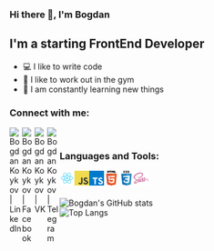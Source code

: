 ### Hi there 👋, I'm Bogdan

## I'm a starting FrontEnd Developer
- 💻 I like to write code
- 💪 I like to work out in the gym
- 🥅 I am constantly learning new things

### Connect with me:

[<img align="left" alt="BogdanKoykov | LinkedIn" width="22px" src="https://cdn.jsdelivr.net/npm/simple-icons@v3/icons/linkedin.svg" />](https://www.linkedin.com/in/bogdan-koykov-015716225/)
[<img align="left" alt="BogdanKoykov | Facebook" width="22px" src="https://cdn.jsdelivr.net/npm/simple-icons@3.13.0/icons/facebook.svg" />](https://www.facebook.com/bogdan.koykov.7)
[<img align="left" alt="BogdanKoykov | VK" width="22px" src="https://cdn.jsdelivr.net/npm/simple-icons@v3/icons/vk.svg" />](https://vk.com/bodzio1)
[<img align="left" alt="BogdanKoykov | Telegram" width="22px" src="https://cdn.jsdelivr.net/npm/simple-icons@3.13.0/icons/telegram.svg" />](https://t.me/Bliqu1)


<br />

### Languages and Tools:

<img align="left" alt="React" width="26px" src="https://raw.githubusercontent.com/github/explore/80688e429a7d4ef2fca1e82350fe8e3517d3494d/topics/react/react.png" />
<img align="left" alt="JavaScript" width="26px" src="https://raw.githubusercontent.com/github/explore/80688e429a7d4ef2fca1e82350fe8e3517d3494d/topics/javascript/javascript.png" />
<img align="left" alt="TypeScript" width="26px" src="https://raw.githubusercontent.com/github/explore/80688e429a7d4ef2fca1e82350fe8e3517d3494d/topics/typescript/typescript.png" />
<img align="left" alt="HTML5" width="26px" src="https://raw.githubusercontent.com/github/explore/80688e429a7d4ef2fca1e82350fe8e3517d3494d/topics/html/html.png" />
<img align="left" alt="CSS3" width="26px" src="https://raw.githubusercontent.com/github/explore/80688e429a7d4ef2fca1e82350fe8e3517d3494d/topics/css/css.png" />
<img align="left" alt="Sass" width="26px" src="https://raw.githubusercontent.com/github/explore/80688e429a7d4ef2fca1e82350fe8e3517d3494d/topics/sass/sass.png" />

<br />
<br />

![Bogdan's GitHub stats](https://github-readme-stats.vercel.app/api?username=Bliqui)
<br />
![Top Langs](https://github-readme-stats.vercel.app/api/top-langs/?username=Bliqui&layout=compact)
